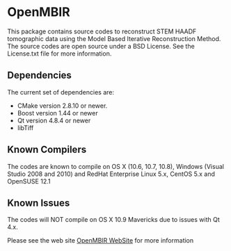 # OpenMBIR #

This package contains source codes to reconstruct STEM HAADF tomographic data using the 
Model Based Iterative Reconstruction Method. The source codes are open source
under a BSD License. See the License.txt file for more information.

## Dependencies ##
The current set of dependencies are:

+ CMake version 2.8.10 or newer.
+ Boost version 1.44 or newer
+ Qt version 4.8.4 or newer
+ libTiff

## Known Compilers ##
The codes are known to compile on OS X (10.6, 10.7, 10.8), Windows (Visual Studio 2008 and 2010)
and RedHat Enterprise Linux 5.x, CentOS 5.x and OpenSUSE 12.1

## Known Issues ##

The codes will NOT compile on OS X 10.9 Mavericks due to issues with Qt 4.x.

Please see the web site [OpenMBIR WebSite](http://www.openmbir.org) for more information

